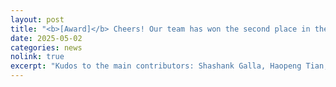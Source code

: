 ```yaml
---
layout: post
title: "<b>[Award]</b> Cheers! Our team has won the second place in the 2025 IISE QCRE Data Challenge."
date: 2025-05-02
categories: news
nolink: true
excerpt: "Kudos to the main contributors: Shashank Galla, Haopeng Tian, and Abhishek Hanchate!"
---
```



